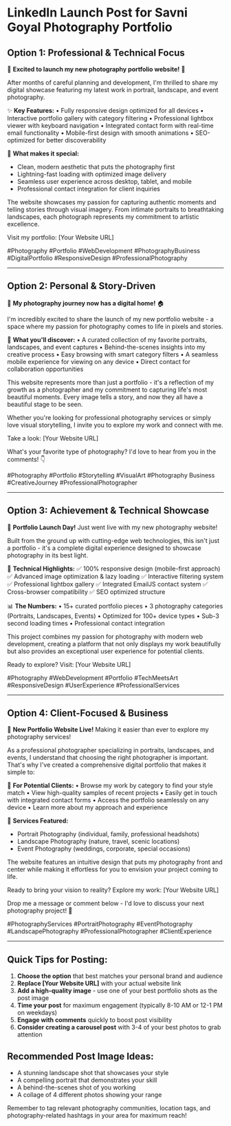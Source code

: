 # LinkedIn Launch Post for Savni Goyal Photography Portfolio

## Option 1: Professional & Technical Focus

🚀 **Excited to launch my new photography portfolio website!** 📸

After months of careful planning and development, I'm thrilled to share my digital showcase featuring my latest work in portrait, landscape, and event photography.

✨ **Key Features:**
• Fully responsive design optimized for all devices
• Interactive portfolio gallery with category filtering
• Professional lightbox viewer with keyboard navigation
• Integrated contact form with real-time email functionality
• Mobile-first design with smooth animations
• SEO-optimized for better discoverability

🎯 **What makes it special:**
- Clean, modern aesthetic that puts the photography first
- Lightning-fast loading with optimized image delivery
- Seamless user experience across desktop, tablet, and mobile
- Professional contact integration for client inquiries

The website showcases my passion for capturing authentic moments and telling stories through visual imagery. From intimate portraits to breathtaking landscapes, each photograph represents my commitment to artistic excellence.

Visit my portfolio: [Your Website URL]

#Photography #Portfolio #WebDevelopment #PhotographyBusiness #DigitalPortfolio #ResponsiveDesign #ProfessionalPhotography

---

## Option 2: Personal & Story-Driven

📸 **My photography journey now has a digital home!** 🏠

I'm incredibly excited to share the launch of my new portfolio website - a space where my passion for photography comes to life in pixels and stories.

🌟 **What you'll discover:**
• A curated collection of my favorite portraits, landscapes, and event captures
• Behind-the-scenes insights into my creative process
• Easy browsing with smart category filters
• A seamless mobile experience for viewing on any device
• Direct contact for collaboration opportunities

This website represents more than just a portfolio - it's a reflection of my growth as a photographer and my commitment to capturing life's most beautiful moments. Every image tells a story, and now they all have a beautiful stage to be seen.

Whether you're looking for professional photography services or simply love visual storytelling, I invite you to explore my work and connect with me.

Take a look: [Your Website URL]

What's your favorite type of photography? I'd love to hear from you in the comments! 👇

#Photography #Portfolio #Storytelling #VisualArt #Photography Business #CreativeJourney #ProfessionalPhotographer

---

## Option 3: Achievement & Technical Showcase

🎉 **Portfolio Launch Day!** Just went live with my new photography website! 

Built from the ground up with cutting-edge web technologies, this isn't just a portfolio - it's a complete digital experience designed to showcase photography in its best light.

🔧 **Technical Highlights:**
✅ 100% responsive design (mobile-first approach)
✅ Advanced image optimization & lazy loading
✅ Interactive filtering system
✅ Professional lightbox gallery
✅ Integrated EmailJS contact system
✅ Cross-browser compatibility
✅ SEO optimized structure

📊 **The Numbers:**
• 15+ curated portfolio pieces
• 3 photography categories (Portraits, Landscapes, Events)
• Optimized for 100+ device types
• Sub-3 second loading times
• Professional contact integration

This project combines my passion for photography with modern web development, creating a platform that not only displays my work beautifully but also provides an exceptional user experience for potential clients.

Ready to explore? Visit: [Your Website URL]

#Photography #WebDevelopment #Portfolio #TechMeetsArt #ResponsiveDesign #UserExperience #ProfessionalServices

---

## Option 4: Client-Focused & Business

📱 **New Portfolio Website Live!** Making it easier than ever to explore my photography services! 

As a professional photographer specializing in portraits, landscapes, and events, I understand that choosing the right photographer is important. That's why I've created a comprehensive digital portfolio that makes it simple to:

🎯 **For Potential Clients:**
• Browse my work by category to find your style match
• View high-quality samples of recent projects
• Easily get in touch with integrated contact forms
• Access the portfolio seamlessly on any device
• Learn more about my approach and experience

💼 **Services Featured:**
- Portrait Photography (individual, family, professional headshots)
- Landscape Photography (nature, travel, scenic locations)
- Event Photography (weddings, corporate, special occasions)

The website features an intuitive design that puts my photography front and center while making it effortless for you to envision your project coming to life.

Ready to bring your vision to reality? Explore my work: [Your Website URL]

Drop me a message or comment below - I'd love to discuss your next photography project! 📩

#PhotographyServices #PortraitPhotography #EventPhotography #LandscapePhotography #ProfessionalPhotographer #ClientExperience

---

## Quick Tips for Posting:

1. **Choose the option** that best matches your personal brand and audience
2. **Replace [Your Website URL]** with your actual website link
3. **Add a high-quality image** - use one of your best portfolio shots as the post image
4. **Time your post** for maximum engagement (typically 8-10 AM or 12-1 PM on weekdays)
5. **Engage with comments** quickly to boost post visibility
6. **Consider creating a carousel post** with 3-4 of your best photos to grab attention

## Recommended Post Image Ideas:
- A stunning landscape shot that showcases your style
- A compelling portrait that demonstrates your skill
- A behind-the-scenes shot of you working
- A collage of 4 different photos showing your range

Remember to tag relevant photography communities, location tags, and photography-related hashtags in your area for maximum reach!
